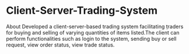 # Client-Server-Trading-System
About Developed a client-server-based trading system facilitating ṭraders for buying and selling of varying quantities of items listed.The client can perform functionalities such as login to the system, sending buy or sell request, view order status, view trade status.
